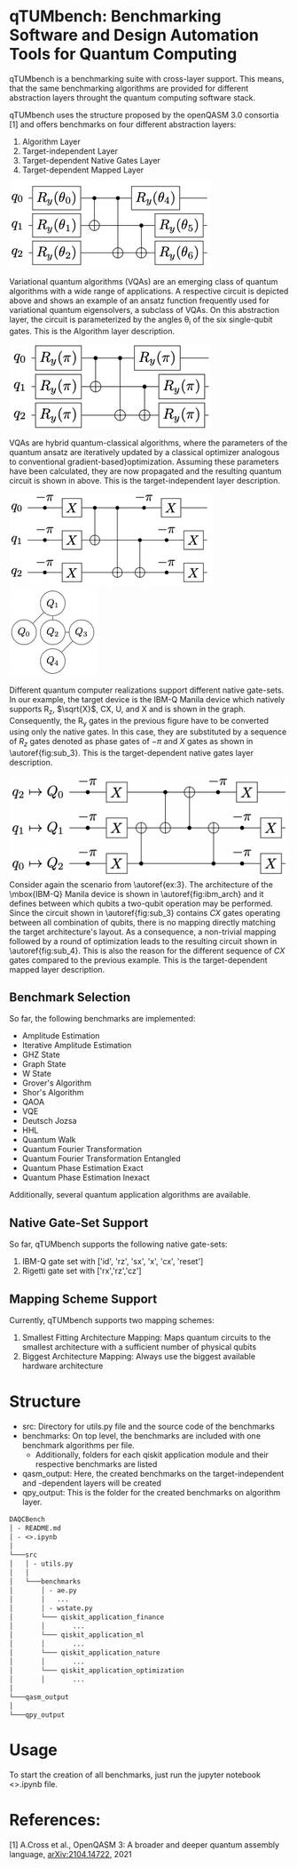 # qTUMbench: Benchmarking Software and Design Automation Tools for Quantum Computing

qTUMbench is a benchmarking suite with cross-layer support. This means, that the same benchmarking
algorithms are provided for different abstraction layers throught the quantum computing
software stack.

qTUMbench uses the structure proposed by the openQASM 3.0 consortia [1] and offers benchmarks
on four different abstraction layers:
1) Algorithm Layer
2) Target-independent Layer
3) Target-dependent Native Gates Layer
4) Target-dependent Mapped Layer

![alt text](img/layer_1.png "Title")

Variational quantum algorithms (VQAs) are an emerging class of quantum algorithms with a wide range of applications. 
A respective circuit is depicted above and shows an example of an ansatz function frequently used for variational 
quantum eigensolvers, a subclass of VQAs. On this abstraction layer, the circuit is parameterized by the angles 
&theta;<sub>i</sub> of the six single-qubit gates. This is the Algorithm layer description.

![alt text](img/layer_2.png "Title")

VQAs are hybrid quantum-classical algorithms, where the parameters of the quantum ansatz are iteratively updated by a 
classical optimizer analogous to conventional gradient-based}optimization.
Assuming these parameters have been calculated, they are now propagated and the resulting 
quantum circuit is shown in above. This is the target-independent layer description.

![alt text](img/layer_3.png "Title") ![alt text](img/arch.png "Title")

Different quantum computer realizations support different native gate-sets. 
In our example, the target device is the IBM-Q Manila device which natively supports 
R<sub>z</sub>, $\sqrt{X}$, CX, U, and X and is shown in the graph. Consequently, the R<sub>y</sub> 
gates in the previous figure have to be converted using only the native gates. 
In this case, they are substituted by a sequence of $R_z$ 
gates denoted as phase gates of $-\pi$ and $X$ gates as shown in \autoref{fig:sub_3}.
This is the target-dependent native gates layer description.

![alt text](img/layer_4.png "Title")
Consider again the scenario from \autoref{ex:3}. The architecture of the \mbox{IBM-Q} Manila device is 
shown in \autoref{fig:ibm_arch} and it defines between which qubits a two-qubit operation may be performed.
Since the circuit shown in \autoref{fig:sub_3} contains $CX$ gates operating between all combination of 
qubits, there is no mapping directly matching the target architecture's layout. As a consequence, 
a non-trivial mapping followed by a round of optimization leads to the resulting circuit shown 
in \autoref{fig:sub_4}. This is also the reason for the different sequence of $CX$ gates compared 
to the previous example.
This is the target-dependent mapped layer description.

## Benchmark Selection
So far, the following benchmarks are implemented:
- Amplitude Estimation
- Iterative Amplitude Estimation
- GHZ State
- Graph State
- W State
- Grover's Algorithm
- Shor's Algorithm
- QAOA
- VQE
- Deutsch Jozsa
- HHL
- Quantum Walk
- Quantum Fourier Transformation
- Quantum Fourier Transformation Entangled
- Quantum Phase Estimation Exact
- Quantum Phase Estimation Inexact

Additionally, several quantum application algorithms are available.

## Native Gate-Set Support
So far, qTUMbench supports the following native gate-sets:
1) IBM-Q gate set with ['id', 'rz', 'sx', 'x', 'cx', 'reset']
2) Rigetti gate set with ['rx','rz','cz']

## Mapping Scheme Support
Currently, qTUMbench supports two mapping schemes:
1) Smallest Fitting Architecture Mapping: Maps quantum circuits to the smallest architecture with a sufficient number of physical qubits
2) Biggest Architecture Mapping: Always use the biggest available hardware architecture

# Structure
- src: Directory for  utils.py file and the source code of the benchmarks
- benchmarks: On top level, the benchmarks are included with one benchmark algorithms per file. 
  - Additionally, folders for each qiskit application module and their respective benchmarks are listed
- qasm_output: Here, the created benchmarks on the target-independent and -dependent layers will be created
- qpy_output: This is the folder for the created benchmarks on algorithm layer.
```
DAQCBench
│ - README.md
│ - <>.ipynb  
│
└───src
│   │ - utils.py
│   │
│   └───benchmarks
│       │ - ae.py
│       │   ...
│       │ - wstate.py
│       └─── qiskit_application_finance
│       │       ...
│       └─── qiskit_application_ml
│       │       ...
│       └─── qiskit_application_nature
│       │       ...
│       └─── qiskit_application_optimization
│       │       ...
│
└───qasm_output
│
└───qpy_output
```

# Usage
To start the creation of all benchmarks, just run the jupyter notebook <>.ipynb file.

# References:
[1] A.Cross et al., OpenQASM 3: A broader and deeper quantum assembly language, [arXiv:2104.14722](https://arxiv.org/abs/2104.14722), 2021 
